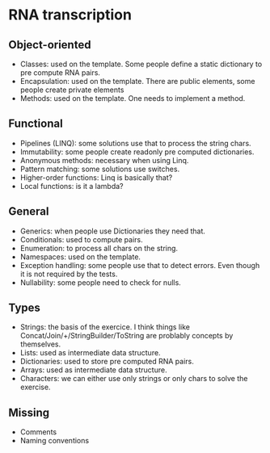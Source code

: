 # RNA transcription

## Object-oriented

- Classes: used on the template. Some people define a static dictionary to pre compute RNA pairs.
- Encapsulation: used on the template. There are public elements, some people create private elements 
- Methods: used on the template. One needs to implement a method.

## Functional

- Pipelines (LINQ): some solutions use that to process the string chars.
- Immutability: some people create readonly pre computed dictionaries.
- Anonymous methods: necessary when using Linq.
- Pattern matching: some solutions use switches.
- Higher-order functions: Linq is basically that? 
- Local functions: is it a lambda?

## General

- Generics: when people use Dictionaries they need that.
- Conditionals: used to compute pairs.
- Enumeration: to process all chars on the string.
- Namespaces: used on the template.
- Exception handling: some people use that to detect errors. Even though it is not required by the tests.
- Nullability: some people need to check for nulls.

## Types

- Strings: the basis of the exercice. I think things like Concat/Join/+/StringBuilder/ToString are problably concepts by themselves.
- Lists: used as intermediate data structure.
- Dictionaries: used to store pre computed RNA pairs.
- Arrays: used as intermediate data structure.
- Characters: we can either use only strings or only chars to solve the exercise.

## Missing

- Comments
- Naming conventions
